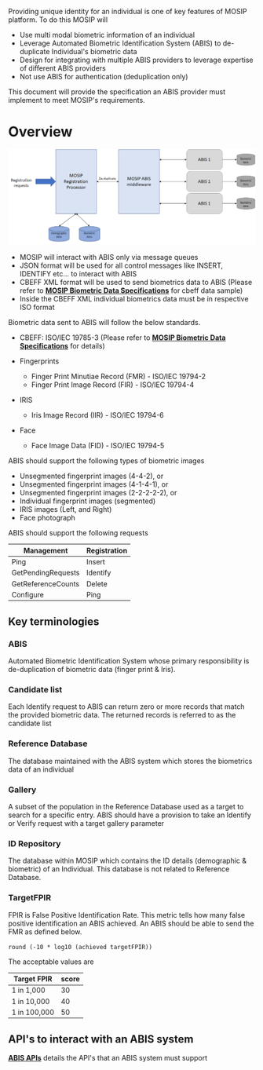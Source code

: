 Providing unique identity for an individual is one of key features of MOSIP platform. To do this MOSIP will 

- Use multi modal biometric information of an individual
- Leverage Automated Biometric Identification System (ABIS) to de-duplicate Individual's biometric data
- Design for integrating with multiple ABIS providers to leverage expertise of different ABIS providers
- Not use ABIS for authentication (deduplication only)

This document will provide the specification an ABIS provider must implement to meet MOSIP's requirements.

# Overview
![](_images/arch_diagrams/ABIS_middleware.png)

- MOSIP will interact with ABIS only via message queues
- JSON format will be used for all control messages like INSERT, IDENTIFY etc... to interact with ABIS
- CBEFF XML format will be used to send biometrics data to ABIS
  (Please refer to [**MOSIP Biometric Data Specifications**](MOSIP-Biometric-Data-Specifications) for cbeff data sample)
- Inside the CBEFF XML individual biometrics data must be in respective ISO format

Biometric data sent to ABIS will follow the below standards.

- CBEFF: ISO/IEC 19785-3 (Please refer to [**MOSIP Biometric Data Specifications**](MOSIP-Biometric-Data-Specifications) for 
  details)
- Fingerprints
  * Finger Print Minutiae Record (FMR) - ISO/IEC 19794-2
  * Finger Print Image Record (FIR) - ISO/IEC 19794-4

- IRIS
  * Iris Image Record (IIR) - ISO/IEC 19794-6

- Face
  * Face Image Data (FID) - ISO/IEC 19794-5

ABIS should support the following types of biometric images
- Unsegmented fingerprint images (4-4-2), or 
- Unsegmented fingerprint images (4-1-4-1), or
- Unsegmented fingerprint images (2-2-2-2-2), or 
- Individual fingerprint images (segmented)
- IRIS images (Left, and Right)
- Face photograph


ABIS should support the following requests

Management | Registration
-----------|-------------
Ping   | Insert
GetPendingRequests      | Identify
GetReferenceCounts      | Delete
Configure| Ping



## Key terminologies
### ABIS
Automated Biometric Identification System whose primary responsibility is de-duplication of biometric data (finger print & Iris).

### Candidate list
Each Identify request to ABIS can return zero or more records that match the provided biometric data. The returned records is referred to as the candidate list

### Reference Database
The database maintained with the ABIS system which stores the biometrics data of an individual

### Gallery
A subset of the population in the Reference Database used as a target to search for a specific entry. ABIS should have a provision to take an Identify or Verify request with a target gallery parameter

### ID Repository
The database within MOSIP which contains the ID details (demographic & biometric) of an Individual. This database is not related to Reference Database.

### TargetFPIR
FPIR is False Positive Identification Rate. This metric tells how many false positive identification an ABIS achieved. An ABIS should be able to send the FMR as defined below.
```
round (-10 * log10 (achieved targetFPIR))
```

The acceptable values are

Target FPIR | score
------------------------|------
1 in 1,000              | 30
1 in 10,000             | 40
1 in 100,000            | 50


## API's to interact with an ABIS system

[**ABIS APIs**](ABIS-APIs) details the API's that an ABIS system must support